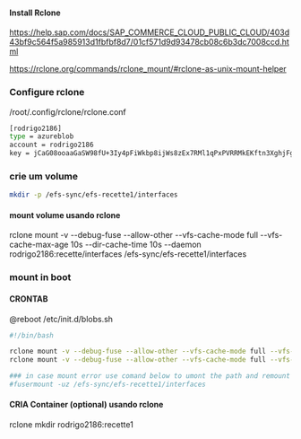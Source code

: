 #### Install Rclone
https://help.sap.com/docs/SAP_COMMERCE_CLOUD_PUBLIC_CLOUD/403d43bf9c564f5a985913d1fbfbf8d7/01cf571d9d93478cb08c6b3dc7008ccd.html

https://rclone.org/commands/rclone_mount/#rclone-as-unix-mount-helper

### Configure rclone
/root/.config/rclone/rclone.conf

```sh
[rodrigo2186]
type = azureblob
account = rodrigo2186
key = jCaG08ooaaGaSW98fU+3Iy4pFiWkbp8ijWs8zEx7RMl1qPxPVRRMkEKftn3XghjFgSc96Bxlp1K2+AStdYpuBQ==
```

### crie um volume
```sh
mkdir -p /efs-sync/efs-recette1/interfaces
```

#### mount volume usando rclone

rclone mount -v --debug-fuse --allow-other --vfs-cache-mode full --vfs-cache-max-age 10s --dir-cache-time 10s --daemon rodrigo2186:recette/interfaces /efs-sync/efs-recette1/interfaces


### mount in boot
#### CRONTAB
@reboot /etc/init.d/blobs.sh

```sh
#!/bin/bash

rclone mount -v --debug-fuse --allow-other --vfs-cache-mode full --vfs-cache-max-age 10s --dir-cache-time 10s --daemon recette1:recette1 /efs-sync/efs-recette1/interfaces
rclone mount -v --debug-fuse --allow-other --vfs-cache-mode full --vfs-cache-max-age 10s --dir-cache-time 10s --daemon recette3:recette3 /efs-sync/efs-recette3/interfaces

### in case mount error use comand below to umont the path and remount usin script above.
#fusermount -uz /efs-sync/efs-recette1/interfaces
```
#### CRIA Container (optional) usando rclone
rclone mkdir rodrigo2186:recette1

